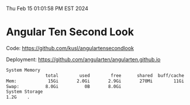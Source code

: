 Thu Feb 15 01:01:58 PM EST 2024

# Angular Ten Second Look

Code: https://github.com/kusl/angulartensecondlook

Deployment: https://github.com/angularten/angularten.github.io

```bash
System Memory
               total        used        free      shared  buff/cache   available
Mem:            15Gi       2.0Gi       2.9Gi       270Mi        11Gi        13Gi
Swap:          8.0Gi          0B       8.0Gi
System Storage
1.2G	.
